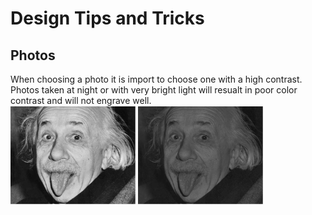 <h1> Design Tips and Tricks </h1>
<h2>Photos</h2>
When choosing a photo it is import to choose one with a high contrast. Photos taken at night or with very bright light will resualt in poor color contrast and will not engrave well.
<div>

<img style = "" src= "https://raw.githubusercontent.com/SkillMillNYC/productPhotos/master/documents/design%20tips%20and%20tricks/photos/einstien_good.png"/>             
<img src="https://raw.githubusercontent.com/SkillMillNYC/productPhotos/master/documents/design%20tips%20and%20tricks/photos/einstien_bad.png"/>
</div>


